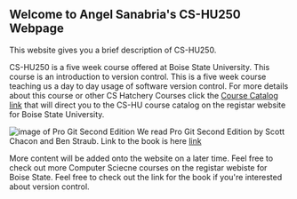 ## Welcome to Angel Sanabria's CS-HU250 Webpage

This website gives you a brief description of CS-HU250.

CS-HU250 is a five week course offered at Boise State University. This course is an introduction to version control. 
This is a five week course teaching us a day to day usage of software version control. For more details about this course or other CS Hatchery Courses click the [Course Catalog link](https://registrar.boisestate.edu/undergraduate/course-catalog/cs-hu/) that will direct you to the CS-HU course catalog on the registar website for Boise State University.

![image of Pro Git Second Edition](http://i64.tinypic.com/2vsp9j6.jpg)
We read Pro Git Second Edition by Scott Chacon and Ben Straub.
Link to the book is here [link](https://git-scm.com/book/en/v2)

More content will be added onto the website on a later time. Feel free to check out more Computer Sciecne courses on the registar webiste for Boise State. Feel free to check out the link for the book if you're interested about version control.
